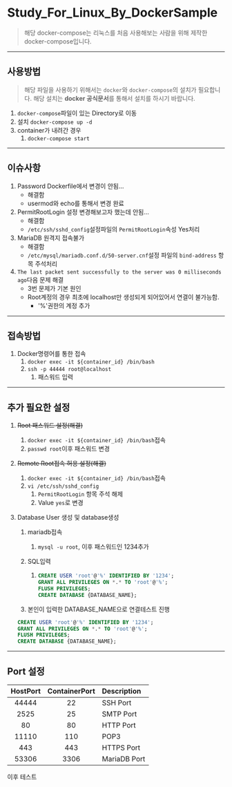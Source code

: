 # Study_For_Linux_By_DockerSample

> 해당 docker-compose는 리눅스를 처음 사용해보는 사람을 위해 제작한 docker-compose입니다.

---

## 사용방법

> 해당 파일을 사용하기 위해서는 `docker`와 `docker-compose`의 설치가 필요합니다. 해당 설치는 **docker 공식문서**를 통해서 설치를 하시기 바랍니다.

1. `docker-compose`파일이 있는 Directory로 이동
2. 설치 `docker-compose up -d`
3. container가 내려간 경우
   1. `docker-compose start`

---

## 이슈사항

1. Password Dockerfile에서 변경이 안됨...
   - 해결함
   - usermod와 echo를 통해서 변경 완료
2. PermitRootLogin 설정 변경해보고자 했는데 안됨...
   - 해결함
   - `/etc/ssh/sshd_config`설정파일의 `PermitRootLogin`속성 Yes처리
3. MariaDB 원격지 접속불가
   - 해결함
   - `/etc/mysql/mariadb.conf.d/50-server.cnf`설정 파일의 `bind-address` 항목 주석처리
4. `The last packet sent successfully to the server was 0 milliseconds ago`다음 문제 해결
   - 3번 문제가 기본 원인
   - Root계정의 경우 최초에 localhost만 생성되게 되어있어서 연결이 불가능함.
     - '%'권한의 계정 추가

---

## 접속방법

1. Docker명령어를 통한 접속
   1. `docker exec -it ${container_id} /bin/bash`
   2. `ssh -p 44444 root@localhost`
      1. 패스워드 입력

---

## 추가 필요한 설정

1. ~~Root 패스워드 설정(해결)~~
   1. `docker exec -it ${container_id} /bin/bash`접속
   2. `passwd root`이후 패스워드 변경
2. ~~Remote Root접속 허용 설정(해결)~~
   1. `docker exec -it ${container_id} /bin/bash`접속
   2. `vi /etc/ssh/sshd_config`
      1. `PermitRootLogin` 항목 주석 해제
      2. Value `yes`로 변경
3. Database User 생성 및 database생성

   1. mariadb접속
      1. `mysql -u root`, 이후 패스워드인 1234추가
   2. SQL입력

      1. ```SQL
         CREATE USER 'root'@'%' IDENTIFIED BY '1234';
         GRANT ALL PRIVILEGES ON *.* TO 'root'@'%';
         FLUSH PRIVILEGES;
         CREATE DATABASE {DATABASE_NAME};
         ```

   3. 본인이 입력한 DATABASE_NAME으로 연결테스트 진행

   ```SQL
   CREATE USER 'root'@'%' IDENTIFIED BY '1234';
   GRANT ALL PRIVILEGES ON *.* TO 'root'@'%';
   FLUSH PRIVILEGES;
   CREATE DATABASE {DATABASE_NAME};
   ```

---

## Port 설정

| HostPort | ContainerPort | Description  |
| :------: | :-----------: | :----------- |
|  44444   |      22       | SSH Port     |
|   2525   |      25       | SMTP Port    |
|    80    |      80       | HTTP Port    |
|  11110   |      110      | POP3         |
|   443    |      443      | HTTPS Port   |
|  53306   |     3306      | MariaDB Port |

이후 테스트
